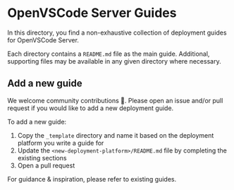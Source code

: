 # OpenVSCode Server Guides

In this directory, you find a non-exhaustive collection of deployment guides for OpenVSCode Server.

Each directory contains a `README.md` file as the main guide. Additional, supporting files may be available in any given directory where necessary.

## Add a new guide

We welcome community contributions 🙏. Please open an issue and/or pull request if you would like to add a new deployment guide.

To add a new guide:
1. Copy the `_template` directory and name it based on the deployment platform you write a guide for
1. Update the `<new-deployment-platform>/README.md` file by completing the existing sections
1. Open a pull request

For guidance & inspiration, please refer to existing guides.
